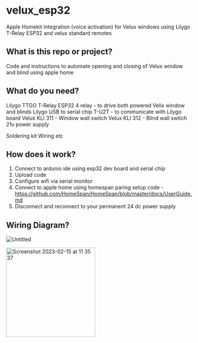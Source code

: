 # velux_esp32
Apple Homekit integration (voice activation) for Velux windows using Lilygo T-Relay ESP32 and velux standard remotes

## What is this repo or project?

Code and instructions to automate opening and closing of Velux window and blind using apple home

## What do you need?

Lilygo TTGO T-Relay ESP32 4 relay - to drive both powered Velix window and blinds
Lilygo USB to serial chip T-U2T - to communicate with Lilygo board
Velux KLI 311 - Window wall switch
Velux KLI 312 - Blind wall swtich
21v power supply

Soldering kit
Wiring etc

## How does it work?

1. Connect to ardunio ide using esp32 dev board and serial chip
2. Upload code
3. Configure wifi via serial monitor
4. Connect to apple home using homespan paring setup code - https://github.com/HomeSpan/HomeSpan/blob/master/docs/UserGuide.md
5. Disconnect and reconnect to your permanent 24 dc power supply

## Wiring Diagram?

![Untitled](https://user-images.githubusercontent.com/27014359/219018425-351ac0a4-297d-4795-9bf8-c9a9cbdb733a.png)

<img width="241" alt="Screenshot 2023-02-15 at 11 35 37" src="https://user-images.githubusercontent.com/27014359/219016849-457cc7b6-b6e8-4220-a6d3-c92fa4e376ec.png">
